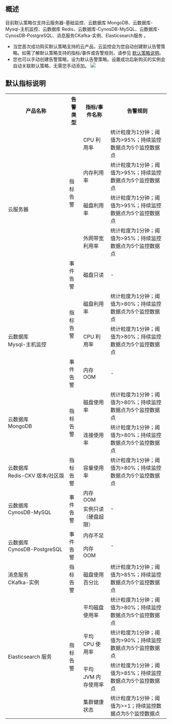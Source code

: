 ## 概述

目前默认策略仅支持云服务器-基础监控、云数据库 MongoDB、云数据库-Mysql-主机监控、云数据库 Redis、云数据库-CynosDB-MySQL、云数据库-CynosDB-PostgreSQL、消息服务CKafka-实例、Elasticsearch服务 。

- 当您首次成功购买默认策略支持的云产品，云监控会为您自动创建默认告警策略。如需了解默认策略支持的指标/事件或告警规则，请参见 [默认策略说明](#step1)。
- 您也可以手动创建告警策略，设为默认告警策略。设置成功后新购买的实例会自动关联默认策略，无需您手动添加。
  ![](https://main.qcloudimg.com/raw/9f753f35ef80334421cfa11b1dbd03a5.png)

## 默认指标说明

 [](id:step1)

  <table>
  	<tr>
  		<th>产品名称</th>
  		<th>告警类型</th>
  		<th>指标/事件名称</th>
  		<th>告警规则</th>
  	</tr>
  	<tr>
  		<td rowspan="5">云服务器</td>
  		<td rowspan="4">指标告警</td>
  		<td>CPU 利用率</td>
  		<td>统计粒度为1分钟；阈值为>95%；持续监控数据点为5个监控数据点</td>
  	</tr>
  	<tr>
  		<td>内存利用率</td>
  		<td>统计粒度为1分钟；阈值为>95%；持续监控数据点为5个监控数据点</td>	
  	</tr>
  	<tr>
  		<td>磁盘利用率</td>
  		<td>统计粒度为1分钟；阈值为>95%；持续监控数据点为5个监控数据点</td>	
  	</tr>
  	<tr>
  		<td>外网带宽利用率</td>
  		<td>统计粒度为1分钟；阈值为>95%；持续监控数据点为5个监控数据点</td>	
  	</tr>
  	<tr>
  		<td>事件告警</td>
  		<td>磁盘只读</td>
  		<td>-</td>
  	</tr>
  	<tr>
  		<td rowspan="3">云数据库<br> Mysql-主机监控</td>
  		<td rowspan="2">指标告警</td>
  		<td>磁盘利用率</td>
  		<td>统计粒度为1分钟；阈值为>80%；持续监控数据点为5个监控数据点</td>
  	</tr>
  	<tr>
  		<td>CPU 利用率</td>
  		<td>统计粒度为1分钟；阈值为>80%；持续监控数据点为5个监控数据点</td>
  	</tr>
  	<tr>
  		<td>事件告警</td>
  		<td>内存OOM</td>
  		<td>-</td>
  	</tr>
  	    <td rowspan="2">云数据库<br>MongoDB</td>
  	    <td rowspan="2">指标告警</td>
  	    <td>磁盘使用率</td>
  	    <td>统计粒度为1分钟；阈值为>80%；持续监控数据点为5个监控数据点</td>
      </tr>
      <tr>
      	<td>连接使用率</td>
      	<td>统计粒度为1分钟；阈值为>80%；持续监控数据点为5个监控数据点</td>
      </tr>
      <tr>
      	<td nowrap="nowrap">云数据库<br>Redis-CKV 版本/社区版</td>
      	<td>指标告警</td>
      	<td>容量使用率</td>
      	<td>统计粒度为1分钟；阈值为>80%；持续监控数据点为5个监控数据点</td>
      </tr>
      <tr>
      	<td rowspan="2">云数据库<br> CynosDB-MySQL</td>
      	<td rowspan="2">事件告警</td>
      	<td>内存 OOM</td>
      	<td rowspan="2">-</td>
      </tr>
      <tr>
      	<td>实例只读（硬盘超限）</td>
      </tr>
          <td rowspan="2">云数据库<br>CynosDB-PostgreSQL</td>
          <td rowspan="2">事件告警</td>
          <td>内存不足</td>
          <td rowspan="2">-</td>
      </tr>
      <tr>
      	<td>内存 OOM</td>
      </tr>
      <tr>
          <td>消息服务<br> CKafka-实例</td>
          <td>指标告警</td>
      	<td>磁盘使用百分比</td>
      	<td>统计粒度为1分钟；阈值为>85%；持续监控数据点为5个监控数据点</td>
      </tr>
      <tr>
      	<td rowspan="4">Elasticsearch 服务</td>
      	<td rowspan="4">指标告警</td>
      	<td>平均磁盘使用率</td>
      	<td>统计粒度为1分钟；阈值为>80%；持续监控数据点为5个监控数据点</td>
     </tr>
     <tr>
     	    <td>平均 CPU 使用率</td>
     	    <td>统计粒度为1分钟；阈值为>90%；持续监控数据点为5个监控数据点</td>
     </tr>
     <tr>
     	    <td>平均 JVM 内存使用率</td>
     	    <td>统计粒度为1分钟；阈值为>85%；持续监控数据点为5个监控数据点</td>
     </tr>
     <tr>
     	    <td>集群健康状态</td>
     	    <td>统计粒度为1分钟；阈值为>=1；持续监控数据点为5个监控数据点</td>
     </tr>
  </table>

